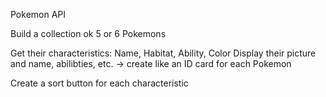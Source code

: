 Pokemon API

Build a collection ok 5 or 6 Pokemons

Get their characteristics: Name, Habitat, Ability, Color
Display their picture and name, abilibties, etc. 
-> create like an ID card for each Pokemon

Create a sort button for each characteristic